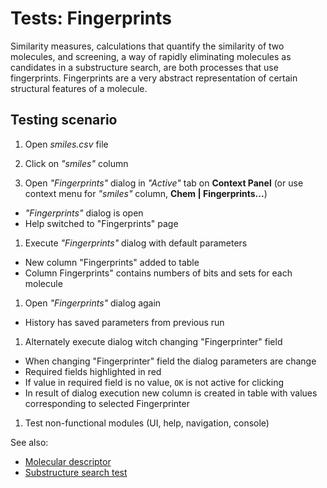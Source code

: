 <!-- TITLE: Tests: Fingerprints -->
<!-- SUBTITLE: -->

# Tests: Fingerprints

Similarity measures, calculations that quantify the similarity of two molecules, and screening, a way of rapidly
eliminating molecules as candidates in a substructure search, are both processes that use fingerprints. Fingerprints are
a very abstract representation of certain structural features of a molecule.

## Testing scenario

1. Open *smiles.csv* file

1. Click on *"smiles"* column

1. Open *"Fingerprints"* dialog in *"Active"* tab on **Context Panel**
   (or use context menu for *"smiles"* column, **Chem | Fingerprints...**)

* *"Fingerprints"* dialog is open
* Help switched to "Fingerprints" page

1. Execute *"Fingerprints"* dialog with default parameters

* New column "Fingerprints" added to table
* Column Fingerprints" contains numbers of bits and sets for each molecule

1. Open *"Fingerprints"* dialog again

* History has saved parameters from previous run

1. Alternately execute dialog witch changing "Fingerprinter" field

* When changing "Fingerprinter" field the dialog parameters are change
* Required fields highlighted in red
* If value in required field is no value, ```OK``` is not active for clicking
* In result of dialog execution new column is created in table with values corresponding to selected Fingerprinter

1. Test non-functional modules (UI, help, navigation, console)

See also:

* [Molecular descriptor](descriptors.md)
* [Substructure search test](substructure-search-test.md)
